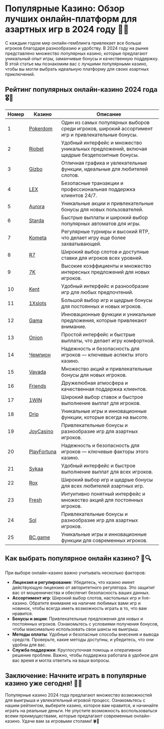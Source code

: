 # Популярные Казино: Обзор лучших онлайн-платформ для азартных игр в 2024 году 🎰🌐

С каждым годом мир онлайн-гемблинга привлекает все больше игроков благодаря разнообразию и удобству. В 2024 году на рынке представлено множество популярных казино, которые предлагают уникальный опыт игры, заманчивые бонусы и качественную поддержку. В этой статье мы познакомим вас с лучшими популярными казино, чтобы вы могли выбрать идеальную платформу для своих азартных приключений.

## Рейтинг популярных онлайн-казино 2024 года 🎖️🌟

| Номер | Казино | Описание |
|-------|--------|----------|
| 1 | [Pokerdom](https://brandplay.link/4k77v2yx) | Один из самых популярных выборов среди игроков, широкий ассортимент игр и привлекательные бонусы. |
| 2 | [Riobet](https://brandplay.link/7xBLTPyj) | Удобный интерфейс и множество уникальных предложений, включая щедрые бездепозитные бонусы. |
| 3 | [Gizbo](https://brandplay.link/bprXw4YV) | Отличная графика и увлекательные функции, идеальные для любителей слотов. |
| 4 | [LEX](https://brandplay.link/zW4hdDFV) | Безопасные транзакции и профессиональная поддержка клиентов 24/7. |
| 5 | [Aurora](https://10trafic-stat2.com/click/668546556bcc6313411604bd/6766/13032/subaccount) | Уникальные акции и привлекательные бонусы для новых пользователей. |
| 6 | [Starda](https://brandplay.link/fB7xwRFL) | Быстрые выплаты и широкий выбор популярных автоматов для игры. |
| 7 | [Kometa](https://brandplay.link/8ZymQJV8) | Регулярные турниры и высокий RTP, что делает игру еще более захватывающей. |
| 8 | [R7](https://brandplay.link/bMd3Yjsw) | Широкий выбор слотов и доступные ставки для игроков всех уровней. |
| 9 | [7K](https://brandplay.link/BvQyFShp) | Высокие коэффициенты и множество интересных предложений для новых игроков. |
| 10 | [Kent](https://brandplay.link/Fv2WP3js) | Удобный интерфейс и разнообразие игр для любых предпочтений. |
| 11 | [1Xslots](https://brandplay.link/hSB1khtr) | Большой выбор игр и щедрые бонусы для постоянных и новых игроков. |
| 12 | [Gama](https://brandplay.link/j6NMKsDz) | Инновационные функции и уникальные предложения, которые привлекают внимание. |
| 13 | [Onion](https://brandplay.link/zBGRVpQ9) | Простой интерфейс и быстрые выплаты, что делает игру комфортной. |
| 14 | [Чемпион](https://temon-gter.cfd/go/lRq?p80412p304504pcc44t17455) | Надежность и безопасность для игроков — ключевые аспекты этого казино. |
| 15 | [Vavada](https://vavadapartner.pro/?promo=ea5c9275-6854-4505-94fc-95ab18221945-linkb2) | Множество акций и привлекательные бонусы для новых игроков. |
| 16 | [Friends](https://gofriends.vc/linkb2) | Дружелюбная атмосфера и качественная поддержка клиентов. |
| 17 | [1WIN](https://brandplay.link/smXVpBbG) | Широкий выбор ставок и быстрое выполнение выплат для игроков. |
| 18 | [Drip](https://drp-ircp01.com/c07e6a3db) | Уникальные игры и инновационные функции, которые всегда на высоте. |
| 19 | [JoyCasino](https://rpc30.call2me.pro/?/ru/registration?apkpop=0&partner=p24970p3291217pc98f) | Привлекательные бонусы и разнообразие игр для азартных игроков. |
| 20 | [PlayFortuna](https://fortunapromo.net/alt/playfortuna/registration?0dc4a9362a71feb7e3f165fb8e766f70) | Надежность и безопасность для игроков — ключевые факторы этого казино. |
| 21 | [Sykaa](https://s-two-way.com/?source=linkb2&pid=30697) | Удобный интерфейс и быстрое выполнение выплат для всех игроков. |
| 22 | [Rox](https://rox-pvwfpjgcxe.com/cb1ee18a5) | Широкий выбор игр и щедрые бонусы для всех любителей азартных игр. |
| 23 | [Fresh](https://fresh-eumwkxwao.com/c3f7b485d) | Интуитивно понятный интерфейс и множество акций для постоянных игроков. |
| 24 | [Sol](https://sol-mmtdzfbaco.com/cb2415bca) | Привлекательные бонусы и разнообразие игр для азартных игроков. |
| 25 | [BC.game](https://partnerbcgame.com/dcc53d441) | Уникальные игры и инновационные функции для современных игроков. |

## Как выбрать популярное онлайн казино? 🤔🔍

При выборе онлайн-казино важно учитывать несколько факторов:

- **Лицензия и регулирование**: Убедитесь, что казино имеет действующую лицензию от авторитетного регулятора. Это защитит вас от мошенничества и обеспечит безопасность ваших данных.
- **Ассортимент игр**: Широкий выбор слотов, настольных игр и live-казино. Обратите внимание на наличие любимых вами игр и новинок, чтобы всегда иметь возможность играть в то, что вам нравится.
- **Бонусы и акции**: Привлекательные предложения для новых и постоянных игроков. Ознакомьтесь с условиями получения бонусов, чтобы максимально использовать свои шансы на выигрыш.
- **Методы оплаты**: Удобные и безопасные способы внесения и вывода средств. Проверьте, какие методы доступны, и убедитесь, что они удобны для вас.
- **Служба поддержки**: Круглосуточная помощь и оперативное решение проблем. Важно, чтобы поддержка работала в удобное для вас время и могла ответить на ваши вопросы.

## Заключение: Начните играть в популярные казино уже сегодня! 🌟🎉

Популярные казино 2024 года предлагают множество возможностей для выигрыша и увлекательный игровой процесс. Ознакомьтесь с нашим рейтингом, выберите казино, которое вам нравится, и начинайте играть на реальные деньги. Не упустите возможность воспользоваться всеми преимуществами, которые предлагают современные онлайн-казино. Удачи вам за игровыми столами! 🍀🎰
